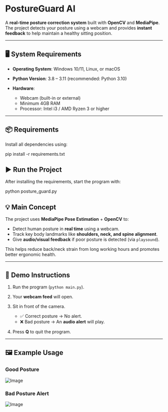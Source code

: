 # PostureGuard AI

A **real-time posture correction system** built with **OpenCV** and **MediaPipe**.
The project detects your posture using a webcam and provides **instant feedback** to help maintain a healthy sitting position.

---

## 🖥️ System Requirements

* **Operating System**: Windows 10/11, Linux, or macOS
* **Python Version**: 3.8 – 3.11 (recommended: Python 3.10)
* **Hardware**:

  * Webcam (built-in or external)
  * Minimum 4GB RAM
  * Processor: Intel i3 / AMD Ryzen 3 or higher

---

## 📦 Requirements

Install all dependencies using:

pip install -r requirements.txt


## ▶️ Run the Project

After installing the requirements, start the program with:


python posture_guard.py


## 💡 Main Concept

The project uses **MediaPipe Pose Estimation** + **OpenCV** to:

* Detect human posture in **real time** using a webcam.
* Track key body landmarks like **shoulders, neck, and spine alignment**.
* Give **audio/visual feedback** if poor posture is detected (via `playsound`).

This helps reduce back/neck strain from long working hours and promotes better ergonomic health.

---

## 📸 Demo Instructions

1. Run the program (`python main.py`).
2. Your **webcam feed** will open.
3. Sit in front of the camera.

   * ✅ Correct posture → No alert.
   * ❌ Bad posture → An **audio alert** will play.
4. Press **Q** to quit the program.

---

## 🖼️ Example Usage

### Good Posture

![Image](https://github.com/user-attachments/assets/c3a4b0a8-2651-4a52-b2dd-9b1341b7c339)

### Bad Posture Alert

![Image](https://github.com/user-attachments/assets/de561667-7ecc-4551-bb7a-060ead227f83)
